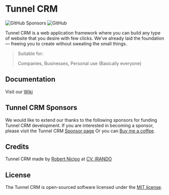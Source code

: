 # Tunnel CRM

![GitHub Sponsors](https://img.shields.io/github/sponsors/robertnicjoo) ![GitHub](https://img.shields.io/github/license/cvirando/tunnelcrm)

Tunnel CRM is a web application framework where you can build any type of website that you desire with few clicks. We’ve already laid the foundation — freeing you to create without sweating the small things.

> Suitable for:
>
> Companies, Businesses, Personal use (Basically everyone)

## Documentation

Visit our [Wiki](https://github.com/cvirando/tunnelcrm/wiki)

## Tunnel CRM Sponsors

We would like to extend our thanks to the following sponsors for funding Tunnel CRM development. If you are interested in becoming a sponsor, please visit the Tunnel CRM [Sponsor page](https://github.com/sponsors/robertnicjoo) Or you can [Buy me a coffee](https://www.buymeacoffee.com/robertnicjoo).

## Credits

Tunnel CRM made by [Robert Nicjoo](https://robertnicjoo.vercel.app/) at [CV. IRANDO](https://irando.co.id)

## License

The Tunnel CRM is open-sourced software licensed under the [MIT license](https://opensource.org/licenses/MIT).

